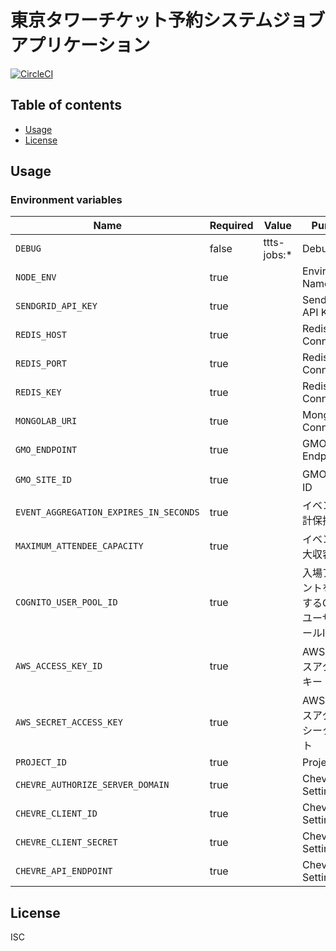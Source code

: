 # 東京タワーチケット予約システムジョブアプリケーション

[![CircleCI](https://circleci.com/gh/motionpicture/ttts-jobs.svg?style=svg)](https://circleci.com/gh/motionpicture/ttts-jobs)

## Table of contents

* [Usage](#usage)
* [License](#license)

## Usage

### Environment variables

| Name                                   | Required | Value       | Purpose                                         |
| -------------------------------------- | -------- | ----------- | ----------------------------------------------- |
| `DEBUG`                                | false    | ttts-jobs:* | Debug                                           |
| `NODE_ENV`                             | true     |             | Environment Name                                |
| `SENDGRID_API_KEY`                     | true     |             | SendGrid API Keyf                               |
| `REDIS_HOST`                           | true     |             | Redis Connection                                |
| `REDIS_PORT`                           | true     |             | Redis Connection                                |
| `REDIS_KEY`                            | true     |             | Redis Connection                                |
| `MONGOLAB_URI`                         | true     |             | MongoDB Connection                              |
| `GMO_ENDPOINT`                         | true     |             | GMO Endpoint                                    |
| `GMO_SITE_ID`                          | true     |             | GMO サイトID                                    |
| `EVENT_AGGREGATION_EXPIRES_IN_SECONDS` | true     |             | イベント集計保持期間                            |
| `MAXIMUM_ATTENDEE_CAPACITY`            | true     |             | イベント最大収容人数                            |
| `COGNITO_USER_POOL_ID`                 | true     |             | 入場アカウントを管理するCognitoユーザープールID |
| `AWS_ACCESS_KEY_ID`                    | true     |             | AWSリソースアクセスキー                         |
| `AWS_SECRET_ACCESS_KEY`                | true     |             | AWSリソースアクセスシークレット                 |
| `PROJECT_ID`                           | true     |             | Project ID                                      |
| `CHEVRE_AUTHORIZE_SERVER_DOMAIN`       | true     |             | Chevre API Settings                             |
| `CHEVRE_CLIENT_ID`                     | true     |             | Chevre API Settings                             |
| `CHEVRE_CLIENT_SECRET`                 | true     |             | Chevre API Settings                             |
| `CHEVRE_API_ENDPOINT`                  | true     |             | Chevre API Settings                             |

## License

ISC
